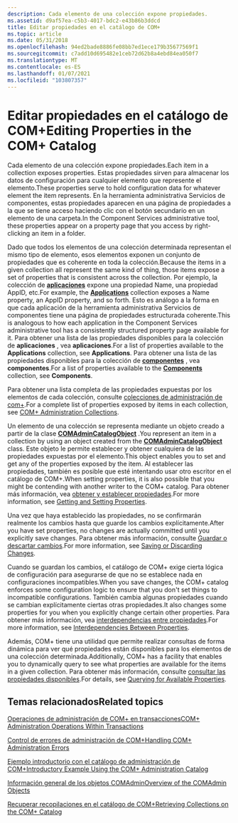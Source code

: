 ```yaml
---
description: Cada elemento de una colección expone propiedades.
ms.assetid: d9af57ea-c5b3-4017-bdc2-e43b86b3ddcd
title: Editar propiedades en el catálogo de COM+
ms.topic: article
ms.date: 05/31/2018
ms.openlocfilehash: 94ed2bade8886fe08bb7ed1ece179b35677569f1
ms.sourcegitcommit: c7add10d695482e1ceb72d62b8a4ebd84ea050f7
ms.translationtype: MT
ms.contentlocale: es-ES
ms.lasthandoff: 01/07/2021
ms.locfileid: "103807357"
---
```

# <a name="editing-properties-in-the-com-catalog"></a><span data-ttu-id="f8bb6-103">Editar propiedades en el catálogo de COM+</span><span class="sxs-lookup"><span data-stu-id="f8bb6-103">Editing Properties in the COM+ Catalog</span></span>

<span data-ttu-id="f8bb6-104">Cada elemento de una colección expone propiedades.</span><span class="sxs-lookup"><span data-stu-id="f8bb6-104">Each item in a collection exposes properties.</span></span> <span data-ttu-id="f8bb6-105">Estas propiedades sirven para almacenar los datos de configuración para cualquier elemento que represente el elemento.</span><span class="sxs-lookup"><span data-stu-id="f8bb6-105">These properties serve to hold configuration data for whatever element the item represents.</span></span> <span data-ttu-id="f8bb6-106">En la herramienta administrativa Servicios de componentes, estas propiedades aparecen en una página de propiedades a la que se tiene acceso haciendo clic con el botón secundario en un elemento de una carpeta.</span><span class="sxs-lookup"><span data-stu-id="f8bb6-106">In the Component Services administrative tool, these properties appear on a property page that you access by right-clicking an item in a folder.</span></span>

<span data-ttu-id="f8bb6-107">Dado que todos los elementos de una colección determinada representan el mismo tipo de elemento, esos elementos exponen un conjunto de propiedades que es coherente en toda la colección.</span><span class="sxs-lookup"><span data-stu-id="f8bb6-107">Because the items in a given collection all represent the same kind of thing, those items expose a set of properties that is consistent across the collection.</span></span> <span data-ttu-id="f8bb6-108">Por ejemplo, la colección de [**aplicaciones**](applications.md) expone una propiedad Name, una propiedad AppID, etc.</span><span class="sxs-lookup"><span data-stu-id="f8bb6-108">For example, the [**Applications**](applications.md) collection exposes a Name property, an AppID property, and so forth.</span></span> <span data-ttu-id="f8bb6-109">Esto es análogo a la forma en que cada aplicación de la herramienta administrativa Servicios de componentes tiene una página de propiedades estructurada coherente.</span><span class="sxs-lookup"><span data-stu-id="f8bb6-109">This is analogous to how each application in the Component Services administrative tool has a consistently structured property page available for it.</span></span> <span data-ttu-id="f8bb6-110">Para obtener una lista de las propiedades disponibles para la colección de **aplicaciones** , vea **aplicaciones**.</span><span class="sxs-lookup"><span data-stu-id="f8bb6-110">For a list of properties available to the **Applications** collection, see **Applications**.</span></span> <span data-ttu-id="f8bb6-111">Para obtener una lista de las propiedades disponibles para la colección de [**componentes**](components.md) , vea **componentes**.</span><span class="sxs-lookup"><span data-stu-id="f8bb6-111">For a list of properties available to the [**Components**](components.md) collection, see **Components**.</span></span>

<span data-ttu-id="f8bb6-112">Para obtener una lista completa de las propiedades expuestas por los elementos de cada colección, consulte [colecciones de administración de com+](com--administration-collections.md).</span><span class="sxs-lookup"><span data-stu-id="f8bb6-112">For a complete list of properties exposed by items in each collection, see [COM+ Administration Collections](com--administration-collections.md).</span></span>

<span data-ttu-id="f8bb6-113">Un elemento de una colección se representa mediante un objeto creado a partir de la clase [**COMAdminCatalogObject**](comadmincatalogobject.md) .</span><span class="sxs-lookup"><span data-stu-id="f8bb6-113">You represent an item in a collection by using an object created from the [**COMAdminCatalogObject**](comadmincatalogobject.md) class.</span></span> <span data-ttu-id="f8bb6-114">Este objeto le permite establecer y obtener cualquiera de las propiedades expuestas por el elemento.</span><span class="sxs-lookup"><span data-stu-id="f8bb6-114">This object enables you to set and get any of the properties exposed by the item.</span></span> <span data-ttu-id="f8bb6-115">Al establecer las propiedades, también es posible que esté intentando usar otro escritor en el catálogo de COM+.</span><span class="sxs-lookup"><span data-stu-id="f8bb6-115">When setting properties, it is also possible that you might be contending with another writer to the COM+ catalog.</span></span> <span data-ttu-id="f8bb6-116">Para obtener más información, vea [obtener y establecer propiedades](getting-and-setting-properties.md).</span><span class="sxs-lookup"><span data-stu-id="f8bb6-116">For more information, see [Getting and Setting Properties](getting-and-setting-properties.md).</span></span>

<span data-ttu-id="f8bb6-117">Una vez que haya establecido las propiedades, no se confirmarán realmente los cambios hasta que guarde los cambios explícitamente.</span><span class="sxs-lookup"><span data-stu-id="f8bb6-117">After you have set properties, no changes are actually committed until you explicitly save changes.</span></span> <span data-ttu-id="f8bb6-118">Para obtener más información, consulte [Guardar o descartar cambios](saving-or-discarding-changes.md).</span><span class="sxs-lookup"><span data-stu-id="f8bb6-118">For more information, see [Saving or Discarding Changes](saving-or-discarding-changes.md).</span></span>

<span data-ttu-id="f8bb6-119">Cuando se guardan los cambios, el catálogo de COM+ exige cierta lógica de configuración para asegurarse de que no se establece nada en configuraciones incompatibles.</span><span class="sxs-lookup"><span data-stu-id="f8bb6-119">When you save changes, the COM+ catalog enforces some configuration logic to ensure that you don't set things to incompatible configurations.</span></span> <span data-ttu-id="f8bb6-120">También cambia algunas propiedades cuando se cambian explícitamente ciertas otras propiedades.</span><span class="sxs-lookup"><span data-stu-id="f8bb6-120">It also changes some properties for you when you explicitly change certain other properties.</span></span> <span data-ttu-id="f8bb6-121">Para obtener más información, vea [interdependencias entre propiedades](interdependencies-between-properties.md).</span><span class="sxs-lookup"><span data-stu-id="f8bb6-121">For more information, see [Interdependencies Between Properties](interdependencies-between-properties.md).</span></span>

<span data-ttu-id="f8bb6-122">Además, COM+ tiene una utilidad que permite realizar consultas de forma dinámica para ver qué propiedades están disponibles para los elementos de una colección determinada.</span><span class="sxs-lookup"><span data-stu-id="f8bb6-122">Additionally, COM+ has a facility that enables you to dynamically query to see what properties are available for the items in a given collection.</span></span> <span data-ttu-id="f8bb6-123">Para obtener más información, consulte [consultar las propiedades disponibles](querying-for-available-properties.md).</span><span class="sxs-lookup"><span data-stu-id="f8bb6-123">For details, see [Querying for Available Properties](querying-for-available-properties.md).</span></span>

## <a name="related-topics"></a><span data-ttu-id="f8bb6-124">Temas relacionados</span><span class="sxs-lookup"><span data-stu-id="f8bb6-124">Related topics</span></span>

<dl> <dt>

[<span data-ttu-id="f8bb6-125">Operaciones de administración de COM+ en transacciones</span><span class="sxs-lookup"><span data-stu-id="f8bb6-125">COM+ Administration Operations Within Transactions</span></span>](com--administration-operations-within-transactions.md)
</dt> <dt>

[<span data-ttu-id="f8bb6-126">Control de errores de administración de COM+</span><span class="sxs-lookup"><span data-stu-id="f8bb6-126">Handling COM+ Administration Errors</span></span>](handling-com--administration-errors.md)
</dt> <dt>

[<span data-ttu-id="f8bb6-127">Ejemplo introductorio con el catálogo de administración de COM+</span><span class="sxs-lookup"><span data-stu-id="f8bb6-127">Introductory Example Using the COM+ Administration Catalog</span></span>](introductory-example-using-the-com--administration-catalog.md)
</dt> <dt>

[<span data-ttu-id="f8bb6-128">Información general de los objetos COMAdmin</span><span class="sxs-lookup"><span data-stu-id="f8bb6-128">Overview of the COMAdmin Objects</span></span>](overview-of-the-comadmin-objects.md)
</dt> <dt>

[<span data-ttu-id="f8bb6-129">Recuperar recopilaciones en el catálogo de COM+</span><span class="sxs-lookup"><span data-stu-id="f8bb6-129">Retrieving Collections on the COM+ Catalog</span></span>](retrieving-collections-on-the-com--catalog.md)
</dt> </dl>

 

 



